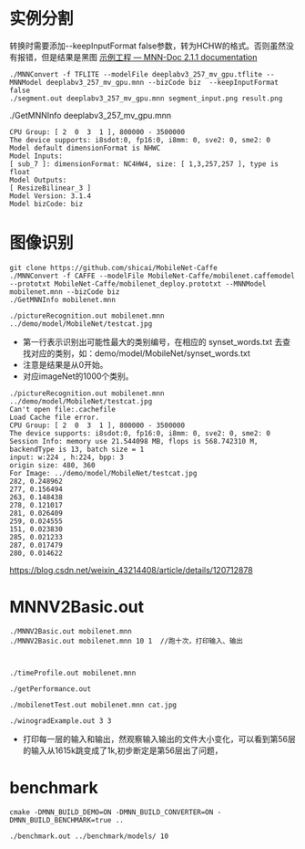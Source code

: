 
# 实例分割
转换时需要添加--keepInputFormat false参数，转为HCHW的格式。否则虽然没有报错，但是结果是黑图
[示例工程 — MNN-Doc 2.1.1 documentation](https://mnn-docs.readthedocs.io/en/latest/start/demo.html#id3)

```
./MNNConvert -f TFLITE --modelFile deeplabv3_257_mv_gpu.tflite --MNNModel deeplabv3_257_mv_gpu.mnn --bizCode biz  --keepInputFormat false
./segment.out deeplabv3_257_mv_gpu.mnn segment_input.png result.png

```


./GetMNNInfo deeplabv3_257_mv_gpu.mnn
```
CPU Group: [ 2  0  3  1 ], 800000 - 3500000
The device supports: i8sdot:0, fp16:0, i8mm: 0, sve2: 0, sme2: 0
Model default dimensionFormat is NHWC
Model Inputs:
[ sub_7 ]: dimensionFormat: NC4HW4, size: [ 1,3,257,257 ], type is float
Model Outputs:
[ ResizeBilinear_3 ]
Model Version: 3.1.4 
Model bizCode: biz
```


# 图像识别

```
git clone https://github.com/shicai/MobileNet-Caffe
./MNNConvert -f CAFFE --modelFile MobileNet-Caffe/mobilenet.caffemodel --prototxt MobileNet-Caffe/mobilenet_deploy.prototxt --MNNModel mobilenet.mnn --bizCode biz
./GetMNNInfo mobilenet.mnn

./pictureRecognition.out mobilenet.mnn ../demo/model/MobileNet/testcat.jpg
```


- 第一行表示识别出可能性最大的类别编号，在相应的 synset_words.txt 去查找对应的类别，如：demo/model/MobileNet/synset_words.txt
- 注意是结果是从0开始。
- 对应imageNet的1000个类别。

```
./pictureRecognition.out mobilenet.mnn ../demo/model/MobileNet/testcat.jpg
Can't open file:.cachefile
Load Cache file error.
CPU Group: [ 2  0  3  1 ], 800000 - 3500000
The device supports: i8sdot:0, fp16:0, i8mm: 0, sve2: 0, sme2: 0
Session Info: memory use 21.544098 MB, flops is 568.742310 M, backendType is 13, batch size = 1
input: w:224 , h:224, bpp: 3
origin size: 480, 360
For Image: ../demo/model/MobileNet/testcat.jpg
282, 0.248962
277, 0.156494
263, 0.148438
278, 0.121017
281, 0.026409
259, 0.024555
151, 0.023830
285, 0.021233
287, 0.017479
280, 0.014622
```

https://blog.csdn.net/weixin_43214408/article/details/120712878


# MNNV2Basic.out
```
./MNNV2Basic.out mobilenet.mnn
./MNNV2Basic.out mobilenet.mnn 10 1  //跑十次，打印输入、输出



./timeProfile.out mobilenet.mnn

./getPerformance.out

./mobilenetTest.out mobilenet.mnn cat.jpg

./winogradExample.out 3 3
```


- 打印每一层的输入和输出，然观察输入输出的文件大小变化，可以看到第56层的输入从1615k跳变成了1k,初步断定是第56层出了问题，


# benchmark

```
cmake -DMNN_BUILD_DEMO=ON -DMNN_BUILD_CONVERTER=ON -DMNN_BUILD_BENCHMARK=true ..

./benchmark.out ../benchmark/models/ 10
```

